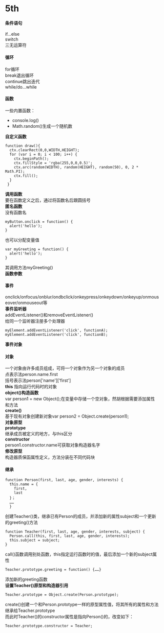 # 5th
#### 条件语句  
if…else  
switch  
三无运算符  
#### 循环  
for循环  
break退出循环  
continue跳出迭代  
while/do…while  
#### 函数  
一些内置函数：  
* console.log()  
* Math.random()生成一个随机数   

**自定义函数**  
```
function draw(){  
  ctx.clearRect(0,0,WIDTH,HEIGHT);  
  for (var i = 0; i < 100; i++) {  
    ctx.beginPath();  
    ctx.fillStyle = 'rgba(255,0,0,0.5)';  
    ctx.arc(random(WIDTH), random(HEIGHT), random(50), 0, 2 * Math.PI);  
    ctx.fill();  
  }  
 }   
```
**调用函数**  
要在函数定义之后，通过将函数名后跟圆括号  
**匿名函数**  
没有函数名
```
myButton.onclick = function() {  
  alert('hello');  
}  
```
也可以分配变量值  
```
var myGreeting = function() {  
  alert('hello');  
}  
```
其调用方法myGreeting()  
**函数参数**  
#### 事件  
onclick/onfocus/onblur/ondbclick/onkeypress/onkeydown/onkeyup/onmouseover/onmouseout等  
**事件监听器**  
addEventListener()和removeEventListener()  
给同一个监听器注册多个处理器  
```
myElement.addEventListener('click', functionA);  
myElement.addEventListener('click', functionB);  
```
**事件对象**  
#### 对象  
一个对象由许多成员组成，可将一个对象作为另一个对象的成员  
点表示法person.name.first  
括号表示法person['name']['first']  
**this** 指向运行代码时的对象  
**object()构造函数**  
var person1 = new Object();在变量中存储一个空对象，然胡根据需要添加属性和方法  
**create()**  
基于现有对象创建新对象var person2 = Object.create(person1);  
**对象原型**  
**prototype**  
继承成员被定义的地方，与this区分  
**constructor**  
person1.constructor.name可获取对象构造器名字  
**修改原型**  
构造器质保函属性定义，方法分装在不同代码块  
#### 继承  
```
function Person(first, last, age, gender, interests) {  
  this.name = {  
    first,  
    last  
  }；
  ……
  }
```
创建Teacher()类，继承已有Person的成员，并添加新的属性subject和一个更新的greeting()方法  
```
function Teacher(first, last, age, gender, interests, subject) {  
  Person.call(this, first, last, age, gender, interests);  
  this.subject = subject;  
}  
```
call()函数调用别处函数，this指定运行函数时的值，最后添加一个新的subject属性  
```
Teacher.prototype.greeting = function() {……}  
```
添加新的greeting函数  
**设置Teacher()原型和构造器引用**  
```
Teacher.prototype = Object.create(Person.prototype);  
```
create()创建一个和Person.prototype一样的原型属性值，将其所有的属性和方法继承给Teacher.prototype  
而此时Teacher()的constructor属性是指向Person()的，改变如下：  
```
Teacher.prototype.constructor = Teacher;  
```





